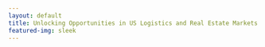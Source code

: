 ```yaml
---
layout: default
title: Unlocking Opportunities in US Logistics and Real Estate Markets
featured-img: sleek
---
```


<script>
  // Function to check if the user's locale is Turkish
  function isTurkishLocale() {
    return navigator.language.toLowerCase().startsWith('tr');
  }

  // Function to check if the user's IP is from Turkey
  async function isTurkishIP() {
    const response = await fetch('https://api.ipregistry.co/?key=YOUR_IP_REGISTRY_API_KEY');
    const data = await response.json();
    return data?.location?.country?.code === 'TR';
  }

  // Function to redirect based on user's locale and geolocation
  async function redirectBasedOnLocaleAndGeolocation() {
    const isTurkishLocaleSelected = isTurkishLocale();
    const isTurkishIPDetected = await isTurkishIP();

    if (isTurkishLocaleSelected || isTurkishIPDetected) {
      window.location.href = 'https://investilogiusa.com';
    } else {
      window.location.href = 'https://en.investilogiusa.com';
    }
  }

  // Call the redirect function when the page loads
  document.addEventListener('DOMContentLoaded', redirectBasedOnLocaleAndGeolocation);
</script>
